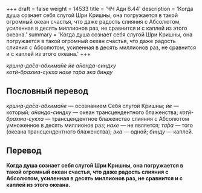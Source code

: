 +++
draft = false
weight = 14533
title = 'ЧЧ Ади 6.44'
description = 'Когда душа сознает себя слугой Шри Кришны, она погружается в такой огромный океан счастья, что даже радость слияния с Абсолютом, усиленная в десять миллионов раз, не сравнится и с каплей из этого океана.'
summary = 'Когда душа сознает себя слугой Шри Кришны, она погружается в такой огромный океан счастья, что даже радость слияния с Абсолютом, усиленная в десять миллионов раз, не сравнится и с каплей из этого океана.'
+++

_кр̣шн̣а-да̄са-абхима̄не йе а̄нанда-синдху  
кот̣ӣ-брахма-сукха нахе та̄ра эка бинду_

## Пословный перевод

_кр̣шн̣а_\-_да̄са_\-_абхима̄не_ — осознанием Себя слугой Кришны; _йе_ — который; _а̄нанда_\-_синдху_ — океан трансцендентного блаженства; _кот̣ӣ_\-_брахма_\-_сукха_ — трансцендентное блаженство слияния с Абсолютом умноженное в десять миллионов раз; _нахе_ — не является; _та̄ра_ — того (океана трансцендентного блаженства); _эка_ — одной; _бинду_ — каплей.

## Перевод

**Когда душа сознает себя слугой Шри Кришны, она погружается в такой огромный океан счастья, что даже радость слияния с Абсолютом, усиленная в десять миллионов раз, не сравнится и с каплей из этого океана.**
